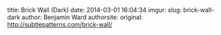 title: Brick Wall (Dark)
date: 2014-03-01 16:04:34
imgur: 
slug: brick-wall-dark
author: Benjamin Ward
authorsite: 
original: http://subtlepatterns.com/brick-wall/
